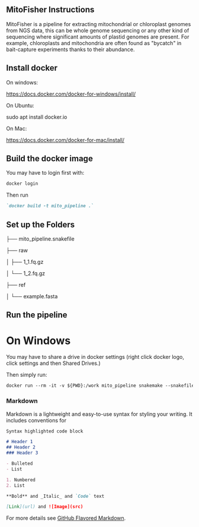 ## MitoFisher Instructions

MitoFisher is a pipeline for extracting mitochondrial or chloroplast genomes from NGS data, this can be whole genome sequencing or any other kind of sequencing where significant amounts of plastid genomes are present. For example, chloroplasts and mitochondria are often found as "bycatch" in bait-capture experiments thanks to their abundance.


## Install docker

On windows:

https://docs.docker.com/docker-for-windows/install/

On Ubuntu:

sudo apt install docker.io

On Mac:

https://docs.docker.com/docker-for-mac/install/


## Build the docker image

You may have to login first with:
```markdown
docker login
```

Then run 

```markdown
`docker build -t mito_pipeline .`
```

## Set up the Folders

├── mito_pipeline.snakefile

├── raw

│ ├── 1_1.fq.gz

│ └── 1_2.fq.gz

├── ref

│ └── example.fasta


## Run the pipeline

# On Windows 

You may have to share a drive in docker settings (right click docker logo, click settings and then Shared Drives.)

Then simply run:
```markdown
docker run --rm -it -v ${PWD}:/work mito_pipeline snakemake --snakefile mito_pipeline.snakefile --cores 8
```









### Markdown

Markdown is a lightweight and easy-to-use syntax for styling your writing. It includes conventions for

```markdown
Syntax highlighted code block

# Header 1
## Header 2
### Header 3

- Bulleted
- List

1. Numbered
2. List

**Bold** and _Italic_ and `Code` text

[Link](url) and ![Image](src)
```

For more details see [GitHub Flavored Markdown](https://guides.github.com/features/mastering-markdown/).

